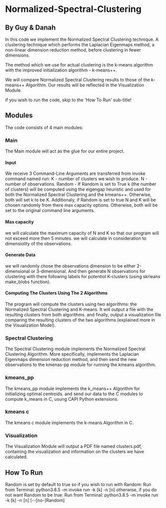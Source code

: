 # Normalized-Spectral-Clustering

## By Guy & Danah

In this code we implement the Normalized Spectral Clustering technique. 
A clustering technique which performs the Laplacian Eigenmaps method, a non-linear dimension reduction method, before clustering in fewer dimensions. 

The method which we use for actual clustering is the k-means algorithm with the improved initialization algorithm - k-means++.

We will compare Normalized Spectral Clustering results to those of the k-means++ Algorithm. Our results will be reflected in the Visualization Module.

if you wish to run the code, skip to the 'How To Run' sub-title!

## Modules

The code consists of 4 main modules:

### Main
The Main module will act as the glue for our entire project.

#### Input
We receive 3 Command-Line Arguments are transferred from invoke command named run:
K - number of clusters we wish to produce.
N - number of observations.
Random - If Random is set to True k (the number of clusters) will be computed using the eigengap heuristic and used for both the Normalized Spectral Clustering and the kmeans++.
Otherwise, both will set k to be K.
Additionaly, if Random is set to true N and K will be chosen randomly from there max capacity options.
Otherwise, both will be set to the original command line arguments.

#### Max capacity
we will calculate the maximum capacity of N and K so that our program will not exceed more then 5 minutes. 
we will calculate in consideration to dimensiolity of the observations.

#### Generate Data
we will randomly chose the observations dimension to be either 2-dimensional or 3-dimensional.
And then generate N observations for clustering with there following labels for potentiol K-clusters (using skrleans make_blobs function).

#### Computing The Clusters Using The 2 Algorithms
The program will compute the clusters using two algorithms: the Normalized Spectral Clustering and K-means.
It will output a file with the resulting clusters from both algorithms.
and finally, output a visualization file comparing the resulting clusters of the two algorithms (explained more in the Visualization Model).
### Spectral Clustering
 The Spectral Clustering module implements the Normalized Spectral Clustering Algorithm.
 More specifically, implements the Laplacian Eigenmaps dimension reduction method,
 and then send the new observations to the kmenas-pp module for running the kmeans algorithm.
 
### kmeans_pp
 The kmeans_pp module implements the k_means++ Algorithm for initializing optimal centroids.
 and send our data to the C modules to compute k_means in C, usung CAPI Python extensions.

### kmeans c
The kmeans c module implements the k-means Algorithm in C.

### Visualization
The Visualization Module will  output a PDF file named clusters.pdf, containing
the visualization and information on the clusters we have calculated.

## How To Run
Random is set by default to true so if you wish to run with Random:
Run from Terminal:
   python3.8.5 -m invoke run -k [k] -n [n]
otherwise, if you do not want Random to be true:
Run from Terminal:
   python3.8.5 -m invoke run -k [k] -n [n] [--[no-]Random]

 
